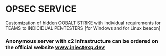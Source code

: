 # OPSEC SERVICE

Сustomization of hidden COBALT STRIKE with individual requirements for TEAMS to INDICIDUAL PENTESTERS [for Windows and for Linux beacon]

### Anonymous server with c2 infrastructure can be ordered on the official website www.injectexp.dev
